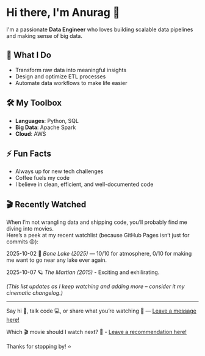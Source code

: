 # Hi there, I'm Anurag 👋

I'm a passionate **Data Engineer** who loves building scalable data pipelines and making sense of big data. 

## 🚀 What I Do
- Transform raw data into meaningful insights
- Design and optimize ETL processes
- Automate data workflows to make life easier

## 🛠️ My Toolbox
- **Languages**: Python, SQL
- **Big Data**: Apache Spark
- **Cloud**: AWS

## ⚡ Fun Facts
- Always up for new tech challenges
- Coffee fuels my code
- I believe in clean, efficient, and well-documented code

## 🎬 Recently Watched  

When I’m not wrangling data and shipping code, you’ll probably find me diving into movies.  
Here’s a peek at my recent watchlist (because GitHub Pages isn’t just for commits 😉):  

2025-10-02 🧊 *Bone Lake (2025)* — 10/10 for atmosphere, 0/10 for making me want to go near any lake ever again.

2025-10-07 🪐 *The Martian (2015)* - Exciting and exhilirating.

*(This list updates as I keep watching and adding more – consider it my cinematic changelog.)*

---
Say hi 👋, talk code 💻, or share what you’re watching 🍿 — [Leave a message here!](https://github.com/anurag-uc18/anurag-uc18/discussions/1)

Which 🎬 movie should I watch next? 🍿 - [Leave a recommendation here!](https://github.com/anurag-uc18/anurag-uc18/discussions/2)

Thanks for stopping by! ⭐
